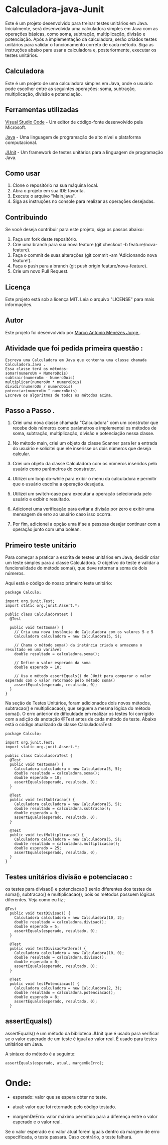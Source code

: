 #  Calculadora-java-Junit
Este é um projeto desenvolvido para treinar testes unitários em Java. Inicialmente, será desenvolvida uma calculadora simples em Java com as operações básicas, como soma, subtração, multiplicação, divisão e potenciação. Após a implementação da calculadora, serão criados testes unitários para validar o funcionamento correto de cada método. Siga as instruções abaixo para usar a calculadora e, posteriormente, executar os testes unitários.

## Calculadora
Este é um projeto de uma calculadora simples em Java, onde o usuário pode escolher entre as seguintes operações: soma, subtração, multiplicação, divisão e potenciação.

## Ferramentas utilizadas

[Visual Studio Code](https://code.visualstudio.com)  - Um editor de código-fonte desenvolvido pela Microsoft.

[Java](https://www.java.com/pt-BR/)  - Uma linguagem de programação de alto nível e plataforma computacional.

[JUnit](https://junit.org/junit5/)  - Um framework de testes unitários para a linguagem de programação Java.

## Como usar

1. Clone o repositório na sua máquina local.
2. Abra o projeto em sua IDE favorita.
3. Execute o arquivo "Main.java".
4. Siga as instruções no console para realizar as operações desejadas.

## Contribuindo
Se você deseja contribuir para este projeto, siga os passos abaixo:

1. Faça um fork deste repositório.
2. Crie uma branch para sua nova feature (git checkout -b feature/nova-feature).
3. Faça o commit de suas alterações (git commit -am 'Adicionando nova feature').
4. Faça o push para a branch (git push origin feature/nova-feature).
5. Crie um novo Pull Request.

## Licença

Este projeto está sob a licença MIT. Leia o arquivo "LICENSE" para mais informações.

## Autor
Este projeto foi desenvolvido por [Marco Antonio Menezes Jorge ](https://github.com/MarcoAntonioMj).

## Atividade que foi pedida primeira questão : 
```
Escreva uma Calculadora em Java que contenha uma classe chamada 
Calculadora.Java .
Essa classe terá os métodos: 
somar(numeroUm + NumeroDois)
subtrair(numeroUm - NumeroDois)
multiplicar(numeroUm * numeroDois)
dividir(numeroUm / numeroDois)
potenciar(numeroUm ^ numeroDois)
Escreva os algoritmos de todos os métodos acima.
```
## Passo a Passo . 

1.  Criei uma nova classe chamada "Calculadora" com um construtor que recebe dois números como parâmetros e implementei os métodos de soma, subtração, multiplicação,       divisão e potenciação nessa classe.

2. No método main, criei um objeto da classe Scanner para ler a entrada do usuário e solicitei que ele inserisse os dois números que deseja calcular.

3. Criei um objeto da classe Calculadora com os números inseridos pelo usuário como parâmetros do construtor.

4. Utilizei um loop do-while para exibir o menu da calculadora e permitir que o usuário escolha a operação desejada.

5. Utilizei um switch-case para executar a operação selecionada pelo usuário e exibir o resultado.

6. Adicionei uma verificação para evitar a divisão por zero e exibir uma mensagem de erro ao usuário caso isso ocorra.

7. Por fim, adicionei a opção uma if se a pessoas desejar continuar com a operação junto com uma bolean.

## Primeiro teste unitário
Para começar a praticar a escrita de testes unitários em Java, decidir criar um teste simples para a classe Calculadora. O objetivo do teste é validar a funcionalidade do método soma(), que deve retornar a soma de dois números.

Aqui está o código do nosso primeiro teste unitário:
```
package Calculo;

import org.junit.Test;
import static org.junit.Assert.*;

public class Calculadoratest {
  @Test

  public void testSoma() {
    // Cria uma nova instância de Calculadora com os valores 5 e 5
    Calculadora calculadora = new Calculadora(5, 5);
    
    // Chama o método soma() da instância criada e armazena o resultado em uma variável
    double resultado = calculadora.soma();
    
    // Define o valor esperado da soma
    double esperado = 10;
    
    // Usa o método assertEquals() do JUnit para comparar o valor esperado com o valor retornado pelo método soma()
    assertEquals(esperado, resultado, 0);
  }
}

```
Na seção de Testes Unitários, foram adicionados dois novos métodos, subtracao() e multiplicacao(), que seguem a mesma lógica do método soma(). O erro anterior de dificuldade em realizar os testes foi corrigido com a adição da anotação @Test antes de cada método de teste.
Abaixo está o código atualizado da classe CalculadoraTest:
```
package Calculo;

import org.junit.Test;
import static org.junit.Assert.*;

public class CalculadoraTest {
  @Test
  public void testSoma() {
    Calculadora calculadora = new Calculadora(5, 5);
    double resultado = calculadora.soma();
    double esperado = 10;
    assertEquals(esperado, resultado, 0);
  }

  @Test
  public void testSubtracao() {
    Calculadora calculadora = new Calculadora(5, 5);
    double resultado = calculadora.subtracao();
    double esperado = 0;
    assertEquals(esperado, resultado, 0);
  }

  @Test
  public void testMultiplicacao() {
    Calculadora calculadora = new Calculadora(5, 5);
    double resultado = calculadora.multiplicacao();
    double esperado = 25;
    assertEquals(esperado, resultado, 0);
  }
}
```
## Testes unitários divisão e potenciacao :
os testes para divisao() e potenciacao() serão diferentes dos testes de soma(), subtracao() e multiplicacao(), pois os métodos possuem lógicas diferentes. Veja como eu fiz ; 
```
@Test
  public void testDivisao() {
    Calculadora calculadora = new Calculadora(10, 2);
    double resultado = calculadora.divisao();
    double esperado = 5;
    assertEquals(esperado, resultado, 0);
  }

  @Test
  public void testDivisaoPorZero() {
    Calculadora calculadora = new Calculadora(10, 0);
    double resultado = calculadora.divisao();
    double esperado = 0;
    assertEquals(esperado, resultado, 0);
  }

  @Test
  public void testPotenciacao() {
    Calculadora calculadora = new Calculadora(2, 3);
    double resultado = calculadora.potenciacao();
    double esperado = 8;
    assertEquals(esperado, resultado, 0);
  }
```
## assertEquals()
assertEquals() é um método da biblioteca JUnit que é usado para verificar se o valor esperado de um teste é igual ao valor real. É usado para testes unitários em Java.

A sintaxe do método é a seguinte:
```
assertEquals(esperado, atual, margemDeErro);
```
# Onde:

- esperado: valor que se espera obter no teste.

- atual: valor que foi retornado pelo código testado.

- margemDeErro: valor máximo permitido para a diferença entre o valor esperado e o valor real.

 Se o valor esperado e o valor atual forem iguais dentro da margem de erro especificada, o teste passará. Caso contrário, o teste falhará.
